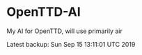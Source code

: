 # OpenTTD-AI
My AI for OpenTTD, will use primarily air

Latest backup: Sun Sep 15 13:11:01 UTC 2019

